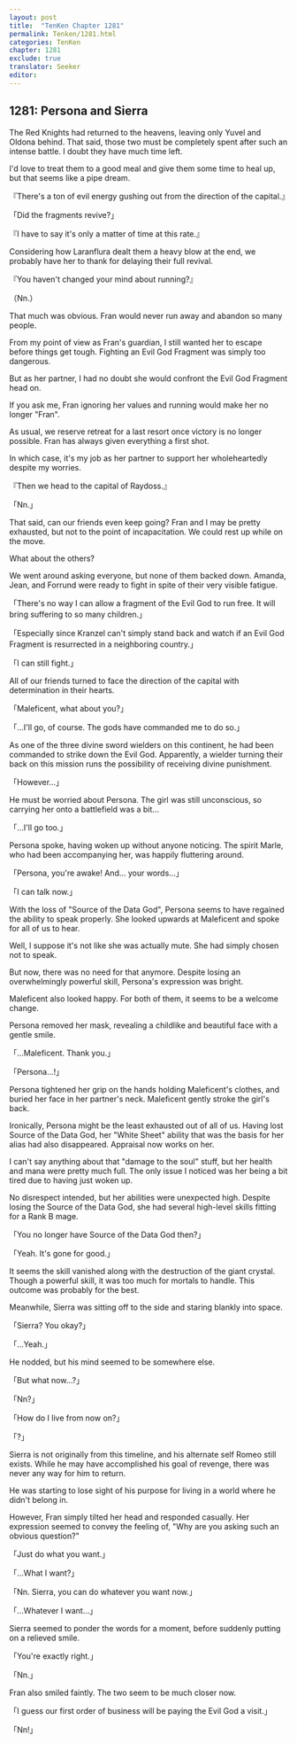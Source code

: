```yaml
---
layout: post
title:  "TenKen Chapter 1281"
permalink: Tenken/1281.html
categories: TenKen
chapter: 1281
exclude: true
translator: Seeker
editor: 
---
```

<h2>1281: Persona and Sierra</h2>

The Red Knights had returned to the heavens, leaving only Yuvel and Oldona behind. That said, those two must be completely spent after such an intense battle. I doubt they have much time left.

I'd love to treat them to a good meal and give them some time to heal up, but that seems like a pipe dream.

『There's a ton of evil energy gushing out from the direction of the capital.』

「Did the fragments revive?」

『I have to say it's only a matter of time at this rate.』

Considering how Laranflura dealt them a heavy blow at the end, we probably have her to thank for delaying their full revival.

『You haven't changed your mind about running?』

（Nn.）

That much was obvious. Fran would never run away and abandon so many people.

From my point of view as Fran's guardian, I still wanted her to escape before things get tough. Fighting an Evil God Fragment was simply too dangerous.

But as her partner, I had no doubt she would confront the Evil God Fragment head on.

If you ask me, Fran ignoring her values and running would make her no longer "Fran".

As usual, we reserve retreat for a last resort once victory is no longer possible. Fran has always given everything a first shot.

In which case, it's my job as her partner to support her wholeheartedly despite my worries.

『Then we head to the capital of Raydoss.』

「Nn.」

That said, can our friends even keep going? Fran and I may be pretty exhausted, but not to the point of incapacitation. We could rest up while on the move.

What about the others?

We went around asking everyone, but none of them backed down. Amanda, Jean, and Forrund were ready to fight in spite of their very visible fatigue.

「There's no way I can allow a fragment of the Evil God to run free. It will bring suffering to so many children.」

「Especially since Kranzel can't simply stand back and watch if an Evil God Fragment is resurrected in a neighboring country.」

「I can still fight.」

All of our friends turned to face the direction of the capital with determination in their hearts.

「Maleficent, what about you?」

「...I'll go, of course. The gods have commanded me to do so.」

As one of the three divine sword wielders on this continent, he had been commanded to strike down the Evil God. Apparently, a wielder turning their back on this mission runs the possibility of receiving divine punishment.

「However...」

He must be worried about Persona. The girl was still unconscious, so carrying her onto a battlefield was a bit...

「...I'll go too.」

Persona spoke, having woken up without anyone noticing. The spirit Marle, who had been accompanying her, was happily fluttering around.

「Persona, you're awake! And... your words...」

「I can talk now.」

With the loss of "Source of the Data God", Persona seems to have regained the ability to speak properly. She looked upwards at Maleficent and spoke for all of us to hear.

Well, I suppose it's not like she was actually mute. She had simply chosen not to speak.

But now, there was no need for that anymore. Despite losing an overwhelmingly powerful skill, Persona's expression was bright.

Maleficent also looked happy. For both of them, it seems to be a welcome change.

Persona removed her mask, revealing a childlike and beautiful face with a gentle smile.

「...Maleficent. Thank you.」

「Persona...!」

Persona tightened her grip on the hands holding Maleficent's clothes, and buried her face in her partner's neck. Maleficent gently stroke the girl's back.

Ironically, Persona might be the least exhausted out of all of us. Having lost Source of the Data God, her "White Sheet" ability that was the basis for her alias had also disappeared. Appraisal now works on her.

I can't say anything about that "damage to the soul" stuff, but her health and mana were pretty much full. The only issue I noticed was her being a bit tired due to having just woken up.

No disrespect intended, but her abilities were unexpected high. Despite losing the Source of the Data God, she had several high-level skills fitting for a Rank B mage.

「You no longer have Source of the Data God then?」

「Yeah. It's gone for good.」

It seems the skill vanished along with the destruction of the giant crystal. Though a powerful skill, it was too much for mortals to handle. This outcome was probably for the best.

Meanwhile, Sierra was sitting off to the side and staring blankly into space.

「Sierra? You okay?」

「...Yeah.」

He nodded, but his mind seemed to be somewhere else.

「But what now...?」

「Nn?」

「How do I live from now on?」

「?」

Sierra is not originally from this timeline, and his alternate self Romeo still exists. While he may have accomplished his goal of revenge, there was never any way for him to return.

He was starting to lose sight of his purpose for living in a world where he didn't belong in.

However, Fran simply tilted her head and responded casually. Her expression seemed to convey the feeling of, "Why are you asking such an obvious question?"

「Just do what you want.」

「...What I want?」

「Nn. Sierra, you can do whatever you want now.」

「...Whatever I want...」

Sierra seemed to ponder the words for a moment, before suddenly putting on a relieved smile.

「You're exactly right.」

「Nn.」

Fran also smiled faintly. The two seem to be much closer now.

「I guess our first order of business will be paying the Evil God a visit.」

「Nn!」
